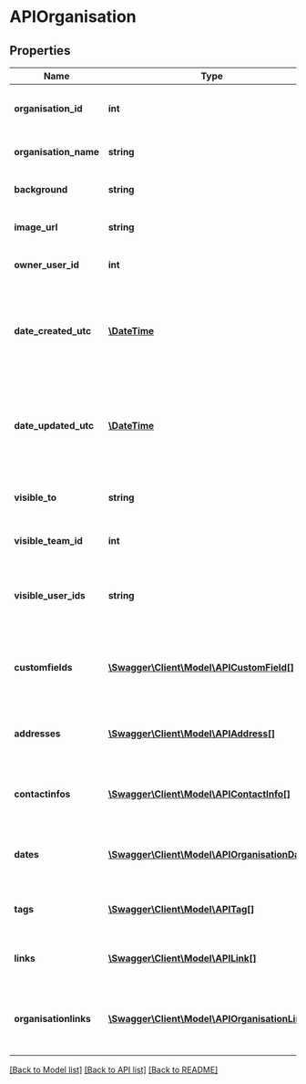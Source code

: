 # APIOrganisation

## Properties
Name | Type | Description | Notes
------------ | ------------- | ------------- | -------------
**organisation_id** | **int** | Unique ID for the Organisation record | [optional] 
**organisation_name** | **string** | Name of the Organisation (required) | 
**background** | **string** | Additional background information | [optional] 
**image_url** | **string** | URL of the Image for the Organisation | [optional] 
**owner_user_id** | **int** | User ID of the Organisation record owner | [optional] 
**date_created_utc** | [**\DateTime**](\DateTime.md) | Date and time Organisation record created, as Coordinated Universal Time | [optional] 
**date_updated_utc** | [**\DateTime**](\DateTime.md) | Date and time Organisation record updated, as Coordinated Universal Time | [optional] 
**visible_to** | **string** | Visible To: Everyone, Owner, Team or Individuals | [optional] 
**visible_team_id** | **int** | If VISIBLE_TO is &#39;Team&#39;, the TEAM_ID | [optional] 
**visible_user_ids** | **string** | If VISIBLE_TO is &#39;Individuals&#39;, a comma separated list of User IDs | [optional] 
**customfields** | [**\Swagger\Client\Model\APICustomField[]**](APICustomField.md) | Set of Custom Fields atttached to the Organisation | [optional] 
**addresses** | [**\Swagger\Client\Model\APIAddress[]**](APIAddress.md) | Set of Addresses attached to the Organisation | [optional] 
**contactinfos** | [**\Swagger\Client\Model\APIContactInfo[]**](APIContactInfo.md) | Set of Contact Infos attached to the Organisation | [optional] 
**dates** | [**\Swagger\Client\Model\APIOrganisationDate[]**](APIOrganisationDate.md) | Set of Dates to Remember attached to the Organisation | [optional] 
**tags** | [**\Swagger\Client\Model\APITag[]**](APITag.md) | Set of Tags attached to the Organisation | [optional] 
**links** | [**\Swagger\Client\Model\APILink[]**](APILink.md) | Set of Links attached to the Organisation | [optional] 
**organisationlinks** | [**\Swagger\Client\Model\APIOrganisationLink[]**](APIOrganisationLink.md) | Set of Links to other Organisations attached to the Organisation | [optional] 

[[Back to Model list]](../README.md#documentation-for-models) [[Back to API list]](../README.md#documentation-for-api-endpoints) [[Back to README]](../README.md)


